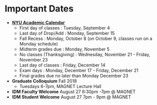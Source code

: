 # Important Dates

* [**NYU Academic Calendar**](https://www.nyu.edu/registrar/calendars/university-academic-calendar.html)
  * First day of classes : Tuesday, September 4
  * Last day of Drop/Add : Monday, September 15
  * Fall Recess : Monday, October 8 (on October 9, classes run on a Monday schedule)
  * Midterm grades due : Monday, November 5
  * No classes (Thanksgiving) : Wednesday, November 21 - Friday, November 23
  * Last day of classes : Friday, December 14
  * Exam days : Monday, December 17 - Friday, December 21
  * Final grades due no later than Monday December 23
* **Graduate Colloquium** Fall 2018
  * Tuesdays 6-7pm, MAGNET Lecture Hall
* **IDM Faculty Welcome** August 27 6:30pm -7pm @ MAGNET
* **IDM Student Welcome** August 27 7pm - 9pm @ MAGNET
